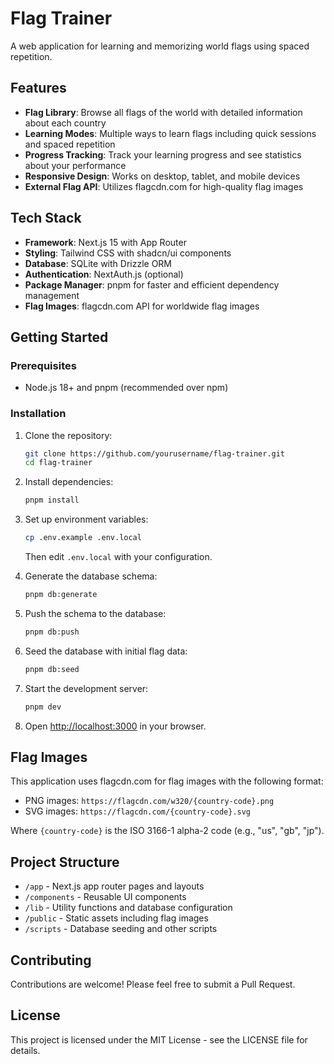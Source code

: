 # Flag Trainer

A web application for learning and memorizing world flags using spaced repetition.

## Features

- **Flag Library**: Browse all flags of the world with detailed information about each country
- **Learning Modes**: Multiple ways to learn flags including quick sessions and spaced repetition
- **Progress Tracking**: Track your learning progress and see statistics about your performance
- **Responsive Design**: Works on desktop, tablet, and mobile devices
- **External Flag API**: Utilizes flagcdn.com for high-quality flag images

## Tech Stack

- **Framework**: Next.js 15 with App Router
- **Styling**: Tailwind CSS with shadcn/ui components
- **Database**: SQLite with Drizzle ORM
- **Authentication**: NextAuth.js (optional)
- **Package Manager**: pnpm for faster and efficient dependency management
- **Flag Images**: flagcdn.com API for worldwide flag images

## Getting Started

### Prerequisites

- Node.js 18+ and pnpm (recommended over npm)

### Installation

1. Clone the repository:

   ```bash
   git clone https://github.com/yourusername/flag-trainer.git
   cd flag-trainer
   ```

2. Install dependencies:

   ```bash
   pnpm install
   ```

3. Set up environment variables:

   ```bash
   cp .env.example .env.local
   ```

   Then edit `.env.local` with your configuration.

4. Generate the database schema:

   ```bash
   pnpm db:generate
   ```

5. Push the schema to the database:

   ```bash
   pnpm db:push
   ```

6. Seed the database with initial flag data:

   ```bash
   pnpm db:seed
   ```

7. Start the development server:

   ```bash
   pnpm dev
   ```

8. Open [http://localhost:3000](http://localhost:3000) in your browser.

## Flag Images

This application uses flagcdn.com for flag images with the following format:

- PNG images: `https://flagcdn.com/w320/{country-code}.png`
- SVG images: `https://flagcdn.com/{country-code}.svg`

Where `{country-code}` is the ISO 3166-1 alpha-2 code (e.g., "us", "gb", "jp").

## Project Structure

- `/app` - Next.js app router pages and layouts
- `/components` - Reusable UI components
- `/lib` - Utility functions and database configuration
- `/public` - Static assets including flag images
- `/scripts` - Database seeding and other scripts

## Contributing

Contributions are welcome! Please feel free to submit a Pull Request.

## License

This project is licensed under the MIT License - see the LICENSE file for details.
